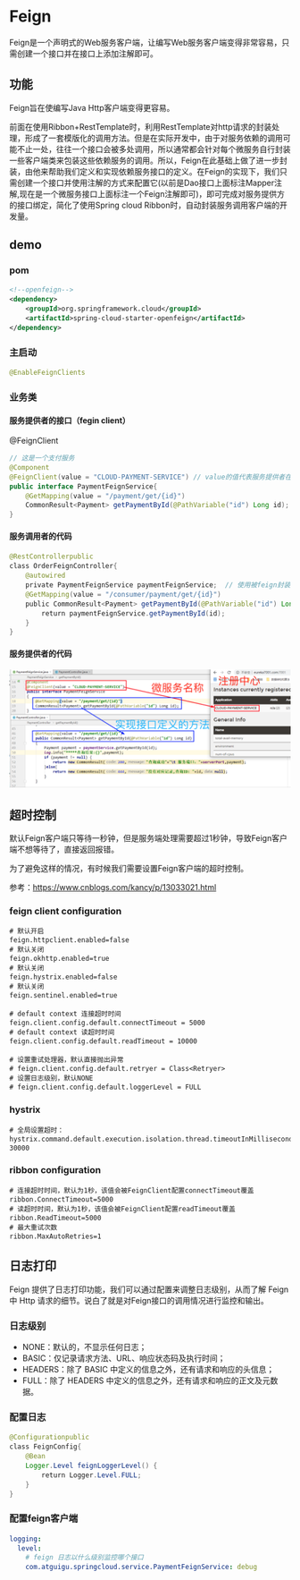 # Feign
Feign是一个声明式的Web服务客户端，让编写Web服务客户端变得非常容易，只需创建一个接口并在接口上添加注解即可。

## 功能
Feign旨在使编写Java Http客户端变得更容易。 

前面在使用Ribbon+RestTemplate时，利用RestTemplate对http请求的封装处理，形成了一套模版化的调用方法。但是在实际开发中，由于对服务依赖的调用可能不止一处，往往一个接口会被多处调用，所以通常都会针对每个微服务自行封装一些客户端类来包装这些依赖服务的调用。所以，Feign在此基础上做了进一步封装，由他来帮助我们定义和实现依赖服务接口的定义。在Feign的实现下，我们只需创建一个接口并使用注解的方式来配置它(以前是Dao接口上面标注Mapper注解,现在是一个微服务接口上面标注一个Feign注解即可)，即可完成对服务提供方的接口绑定，简化了使用Spring cloud Ribbon时，自动封装服务调用客户端的开发量。

## demo

### pom
```xml
<!--openfeign-->
<dependency>
    <groupId>org.springframework.cloud</groupId>
    <artifactId>spring-cloud-starter-openfeign</artifactId>
</dependency>
```

### 主启动
```java
@EnableFeignClients
```

### 业务类

#### 服务提供者的接口（fegin client）
@FeignClient
```java
// 这是一个支付服务
@Component
@FeignClient(value = "CLOUD-PAYMENT-SERVICE") // value的值代表服务提供者在注册中心的微服务名称
public interface PaymentFeignService{
    @GetMapping(value = "/payment/get/{id}")
    CommonResult<Payment> getPaymentById(@PathVariable("id") Long id);
} 
```

#### 服务调用者的代码
```java
@RestControllerpublic
class OrderFeignController{
    @autowired
    private PaymentFeignService paymentFeignService;  // 使用被feign封装后的对象
    @GetMapping(value = "/consumer/payment/get/{id}")
    public CommonResult<Payment> getPaymentById(@PathVariable("id") Long id{         
        return paymentFeignService.getPaymentById(id);
    }
}
```

#### 服务提供者的代码
![feign+20211023135647](https://raw.githubusercontent.com/loli0con/picgo/master/images/feign%2B20211023135647.png%2B2021-10-23-13-56-49)



## 超时控制
默认Feign客户端只等待一秒钟，但是服务端处理需要超过1秒钟，导致Feign客户端不想等待了，直接返回报错。

为了避免这样的情况，有时候我们需要设置Feign客户端的超时控制。

参考：https://www.cnblogs.com/kancy/p/13033021.html

### feign client configuration
```properties
# 默认开启
feign.httpclient.enabled=false
# 默认关闭
feign.okhttp.enabled=true
# 默认关闭
feign.hystrix.enabled=false
# 默认关闭
feign.sentinel.enabled=true

# default context 连接超时时间
feign.client.config.default.connectTimeout = 5000
# default context 读超时时间
feign.client.config.default.readTimeout = 10000

# 设置重试处理器，默认直接抛出异常
# feign.client.config.default.retryer = Class<Retryer>
# 设置日志级别，默认NONE
# feign.client.config.default.loggerLevel = FULL
```

### hystrix
```properties
# 全局设置超时：
hystrix.command.default.execution.isolation.thread.timeoutInMilliseconds: 30000
```

### ribbon configuration
```properties
# 连接超时时间，默认为1秒，该值会被FeignClient配置connectTimeout覆盖
ribbon.ConnectTimeout=5000
# 读超时时间，默认为1秒，该值会被FeignClient配置readTimeout覆盖
ribbon.ReadTimeout=5000
# 最大重试次数
ribbon.MaxAutoRetries=1
```

## 日志打印
Feign 提供了日志打印功能，我们可以通过配置来调整日志级别，从而了解 Feign 中 Http 请求的细节。说白了就是对Feign接口的调用情况进行监控和输出。

### 日志级别
* NONE：默认的，不显示任何日志；
* BASIC：仅记录请求方法、URL、响应状态码及执行时间；
* HEADERS：除了 BASIC 中定义的信息之外，还有请求和响应的头信息；
* FULL：除了 HEADERS 中定义的信息之外，还有请求和响应的正文及元数据。

### 配置日志
```java
@Configurationpublic
class FeignConfig{
    @Bean
    Logger.Level feignLoggerLevel() {
        return Logger.Level.FULL;
    }
}
```

### 配置feign客户端
```yml
logging:
  level:
    # feign 日志以什么级别监控哪个接口
    com.atguigu.springcloud.service.PaymentFeignService: debug
```